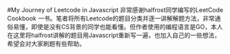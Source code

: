 #My Journey of Leetcode in Javascript
非常感谢halfrost同学编写的LeetCode Cookbook 一书。笔者将所有Leetcode的题目分类并逐一讲解解题方法，非常通俗易懂，即使是没有CS背景的同学也能看懂。但作者使用的编程语言是GO，本人在这里将halfrost讲解的题目用Javascript重新写一遍，也加入自己的一些想法，希望会对大家刷题有些帮助。

